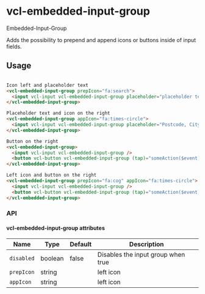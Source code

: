 # vcl-embedded-input-group

Embedded-Input-Group

Adds the possibility to prepend and append icons or buttons inside of input fields.

## Usage

```html

Icon left and placeholder text
<vcl-embedded-input-group prepIcon="fa:search">
  <input vcl-input vcl-embedded-input-group placeholder="placeholder text" />
</vcl-embedded-input-group>

Placeholder text and icon on the right
<vcl-embedded-input-group appIcon="fa:times-circle">
  <input vcl-input vcl-embedded-input-group placeholder="Postcode, City, Name of the Workshop" />
</vcl-embedded-input-group>

Button on the right
<vcl-embedded-input-group>
  <input vcl-input vcl-embedded-input-group />
  <button vcl-button vcl-embedded-input-group (tap)="someAction($event)" [icon]="'fa:search'"></button>
</vcl-embedded-input-group>

Left icon and button on the right
<vcl-embedded-input-group prepIcon="fa:cog" appIcon="fa:times-circle">
  <input vcl-input vcl-embedded-input-group />
  <button vcl-button vcl-embedded-input-group (tap)="someAction($event)" [icon]="'fa:times-circle'"></button>
</vcl-embedded-input-group>
```

### API

#### vcl-embedded-input-group attributes

| Name                                | Type        | Default            | Description
| ----------------------------------  | ----------- | ------------------ |--------------
| `disabled`                          | boolean     | false              | Disables the input group when true
| `prepIcon`                          | string      |                    | left icon
| `appIcon`                           | string      |                    | left icon
